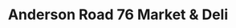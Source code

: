 ---
title: "Anderson Road 76 Market & Deli"
url: /mount-vernon/anderson-road-76-market-and-deli/
shop: convenience
---